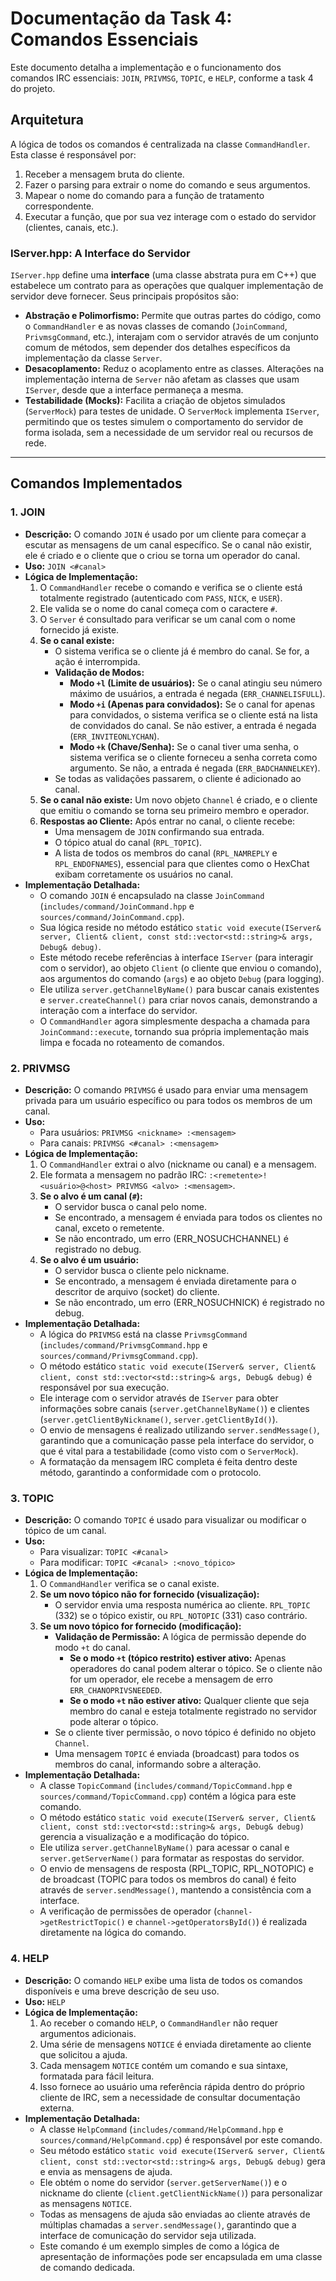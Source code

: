 # Documentação da Task 4: Comandos Essenciais

Este documento detalha a implementação e o funcionamento dos comandos IRC essenciais: `JOIN`, `PRIVMSG`, `TOPIC`, e `HELP`, conforme a task 4 do projeto.

## Arquitetura

A lógica de todos os comandos é centralizada na classe `CommandHandler`. Esta classe é responsável por:
1.  Receber a mensagem bruta do cliente.
2.  Fazer o parsing para extrair o nome do comando e seus argumentos.
3.  Mapear o nome do comando para a função de tratamento correspondente.
4.  Executar a função, que por sua vez interage com o estado do servidor (clientes, canais, etc.).

### IServer.hpp: A Interface do Servidor

`IServer.hpp` define uma **interface** (uma classe abstrata pura em C++) que estabelece um contrato para as operações que qualquer implementação de servidor deve fornecer. Seus principais propósitos são:

*   **Abstração e Polimorfismo:** Permite que outras partes do código, como o `CommandHandler` e as novas classes de comando (`JoinCommand`, `PrivmsgCommand`, etc.), interajam com o servidor através de um conjunto comum de métodos, sem depender dos detalhes específicos da implementação da classe `Server`.
*   **Desacoplamento:** Reduz o acoplamento entre as classes. Alterações na implementação interna de `Server` não afetam as classes que usam `IServer`, desde que a interface permaneça a mesma.
*   **Testabilidade (Mocks):** Facilita a criação de objetos simulados (`ServerMock`) para testes de unidade. O `ServerMock` implementa `IServer`, permitindo que os testes simulem o comportamento do servidor de forma isolada, sem a necessidade de um servidor real ou recursos de rede.

---

## Comandos Implementados

### 1. JOIN
*   **Descrição:** O comando `JOIN` é usado por um cliente para começar a escutar as mensagens de um canal específico. Se o canal não existir, ele é criado e o cliente que o criou se torna um operador do canal.
*   **Uso:** `JOIN <#canal>`
*   **Lógica de Implementação:**
    1.  O `CommandHandler` recebe o comando e verifica se o cliente está totalmente registrado (autenticado com `PASS`, `NICK`, e `USER`).
    2.  Ele valida se o nome do canal começa com o caractere `#`.
    3.  O `Server` é consultado para verificar se um canal com o nome fornecido já existe.
    4.  **Se o canal existe:**
        *   O sistema verifica se o cliente já é membro do canal. Se for, a ação é interrompida.
        *   **Validação de Modos:**
            *   **Modo `+l` (Limite de usuários):** Se o canal atingiu seu número máximo de usuários, a entrada é negada (`ERR_CHANNELISFULL`).
            *   **Modo `+i` (Apenas para convidados):** Se o canal for apenas para convidados, o sistema verifica se o cliente está na lista de convidados do canal. Se não estiver, a entrada é negada (`ERR_INVITEONLYCHAN`).
            *   **Modo `+k` (Chave/Senha):** Se o canal tiver uma senha, o sistema verifica se o cliente forneceu a senha correta como argumento. Se não, a entrada é negada (`ERR_BADCHANNELKEY`).
        *   Se todas as validações passarem, o cliente é adicionado ao canal.
    5.  **Se o canal não existe:** Um novo objeto `Channel` é criado, e o cliente que emitiu o comando se torna seu primeiro membro e operador.
    6.  **Respostas ao Cliente:** Após entrar no canal, o cliente recebe:
        *   Uma mensagem de `JOIN` confirmando sua entrada.
        *   O tópico atual do canal (`RPL_TOPIC`).
        *   A lista de todos os membros do canal (`RPL_NAMREPLY` e `RPL_ENDOFNAMES`), essencial para que clientes como o HexChat exibam corretamente os usuários no canal.
*   **Implementação Detalhada:**
    *   O comando `JOIN` é encapsulado na classe `JoinCommand` (`includes/command/JoinCommand.hpp` e `sources/command/JoinCommand.cpp`).
    *   Sua lógica reside no método estático `static void execute(IServer& server, Client& client, const std::vector<std::string>& args, Debug& debug)`.
    *   Este método recebe referências à interface `IServer` (para interagir com o servidor), ao objeto `Client` (o cliente que enviou o comando), aos argumentos do comando (`args`) e ao objeto `Debug` (para logging).
    *   Ele utiliza `server.getChannelByName()` para buscar canais existentes e `server.createChannel()` para criar novos canais, demonstrando a interação com a interface do servidor.
    *   O `CommandHandler` agora simplesmente despacha a chamada para `JoinCommand::execute`, tornando sua própria implementação mais limpa e focada no roteamento de comandos.

### 2. PRIVMSG
*   **Descrição:** O comando `PRIVMSG` é usado para enviar uma mensagem privada para um usuário específico ou para todos os membros de um canal.
*   **Uso:**
    *   Para usuários: `PRIVMSG <nickname> :<mensagem>`
    *   Para canais: `PRIVMSG <#canal> :<mensagem>`
*   **Lógica de Implementação:**
    1.  O `CommandHandler` extrai o alvo (nickname ou canal) e a mensagem.
    2.  Ele formata a mensagem no padrão IRC: `:<remetente>!<usuário>@<host> PRIVMSG <alvo> :<mensagem>`.
    3.  **Se o alvo é um canal (`#`):**
        *   O servidor busca o canal pelo nome.
        *   Se encontrado, a mensagem é enviada para todos os clientes no canal, exceto o remetente.
        *   Se não encontrado, um erro (ERR_NOSUCHCHANNEL) é registrado no debug.
    4.  **Se o alvo é um usuário:**
        *   O servidor busca o cliente pelo nickname.
        *   Se encontrado, a mensagem é enviada diretamente para o descritor de arquivo (socket) do cliente.
        *   Se não encontrado, um erro (ERR_NOSUCHNICK) é registrado no debug.
*   **Implementação Detalhada:**
    *   A lógica do `PRIVMSG` está na classe `PrivmsgCommand` (`includes/command/PrivmsgCommand.hpp` e `sources/command/PrivmsgCommand.cpp`).
    *   O método estático `static void execute(IServer& server, Client& client, const std::vector<std::string>& args, Debug& debug)` é responsável por sua execução.
    *   Ele interage com o servidor através de `IServer` para obter informações sobre canais (`server.getChannelByName()`) e clientes (`server.getClientByNickname()`, `server.getClientById()`).
    *   O envio de mensagens é realizado utilizando `server.sendMessage()`, garantindo que a comunicação passe pela interface do servidor, o que é vital para a testabilidade (como visto com o `ServerMock`).
    *   A formatação da mensagem IRC completa é feita dentro deste método, garantindo a conformidade com o protocolo.

### 3. TOPIC
*   **Descrição:** O comando `TOPIC` é usado para visualizar ou modificar o tópico de um canal.
*   **Uso:**
    *   Para visualizar: `TOPIC <#canal>`
    *   Para modificar: `TOPIC <#canal> :<novo_tópico>`
*   **Lógica de Implementação:**
    1.  O `CommandHandler` verifica se o canal existe.
    2.  **Se um novo tópico não for fornecido (visualização):**
        *   O servidor envia uma resposta numérica ao cliente. `RPL_TOPIC` (332) se o tópico existir, ou `RPL_NOTOPIC` (331) caso contrário.
    3.  **Se um novo tópico for fornecido (modificação):**
        *   **Validação de Permissão:** A lógica de permissão depende do modo `+t` do canal.
            *   **Se o modo `+t` (tópico restrito) estiver ativo:** Apenas operadores do canal podem alterar o tópico. Se o cliente não for um operador, ele recebe a mensagem de erro `ERR_CHANOPRIVSNEEDED`.
            *   **Se o modo `+t` não estiver ativo:** Qualquer cliente que seja membro do canal e esteja totalmente registrado no servidor pode alterar o tópico.
        *   Se o cliente tiver permissão, o novo tópico é definido no objeto `Channel`.
        *   Uma mensagem `TOPIC` é enviada (broadcast) para todos os membros do canal, informando sobre a alteração.
*   **Implementação Detalhada:**
    *   A classe `TopicCommand` (`includes/command/TopicCommand.hpp` e `sources/command/TopicCommand.cpp`) contém a lógica para este comando.
    *   O método estático `static void execute(IServer& server, Client& client, const std::vector<std::string>& args, Debug& debug)` gerencia a visualização e a modificação do tópico.
    *   Ele utiliza `server.getChannelByName()` para acessar o canal e `server.getServerName()` para formatar as respostas do servidor.
    *   O envio de mensagens de resposta (RPL_TOPIC, RPL_NOTOPIC) e de broadcast (TOPIC para todos os membros do canal) é feito através de `server.sendMessage()`, mantendo a consistência com a interface.
    *   A verificação de permissões de operador (`channel->getRestrictTopic()` e `channel->getOperatorsById()`) é realizada diretamente na lógica do comando.

### 4. HELP
*   **Descrição:** O comando `HELP` exibe uma lista de todos os comandos disponíveis e uma breve descrição de seu uso.
*   **Uso:** `HELP`
*   **Lógica de Implementação:**
    1.  Ao receber o comando `HELP`, o `CommandHandler` não requer argumentos adicionais.
    2.  Uma série de mensagens `NOTICE` é enviada diretamente ao cliente que solicitou a ajuda.
    3.  Cada mensagem `NOTICE` contém um comando e sua sintaxe, formatada para fácil leitura.
    4.  Isso fornece ao usuário uma referência rápida dentro do próprio cliente de IRC, sem a necessidade de consultar documentação externa.
*   **Implementação Detalhada:**
    *   A classe `HelpCommand` (`includes/command/HelpCommand.hpp` e `sources/command/HelpCommand.cpp`) é responsável por este comando.
    *   Seu método estático `static void execute(IServer& server, Client& client, const std::vector<std::string>& args, Debug& debug)` gera e envia as mensagens de ajuda.
    *   Ele obtém o nome do servidor (`server.getServerName()`) e o nickname do cliente (`client.getClientNickName()`) para personalizar as mensagens `NOTICE`.
    *   Todas as mensagens de ajuda são enviadas ao cliente através de múltiplas chamadas a `server.sendMessage()`, garantindo que a interface de comunicação do servidor seja utilizada.
    *   Este comando é um exemplo simples de como a lógica de apresentação de informações pode ser encapsulada em uma classe de comando dedicada.
